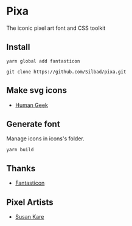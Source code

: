 # Pixa

The iconic pixel art font and CSS toolkit 

## Install

```
yarn global add fantasticon

git clone https://github.com/Silbad/pixa.git
```

## Make svg icons

* [Human Geek](https://human-geek.com/vectoriser-du-pixel-art-avec-inkscape/)

## Generate font

Manage icons in icons's folder.

```
yarn build
```

## Thanks

* [Fantasticon](https://github.com/tancredi/fantasticon)

## Pixel Artists

* [Susan Kare](https://kare.com/)